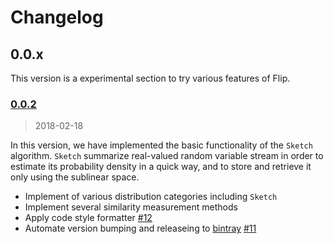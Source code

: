 # Changelog

## 0.0.x

This version is a experimental section to try various features of Flip. 

### [0.0.2](https://github.com/xxxnell/flip/tree/v0.0.2)

> 2018-02-18

In this version, we have implemented the basic functionality of the `Sketch` algorithm. `Sketch` summarize real-valued random variable stream in order to estimate its probability density in a quick way, and to store and retrieve it only using the sublinear space. 

* Implement of various distribution categories including `Sketch`
* Implement several similarity measurement methods
* Apply code style formatter [\#12](https://github.com/xxxnell/flip/issues/12)
* Automate version bumping and releaseing to [bintray](https://bintray.com/xxxnell/oss-maven/flip/0.0.2) [\#11](https://github.com/xxxnell/flip/issues/11)